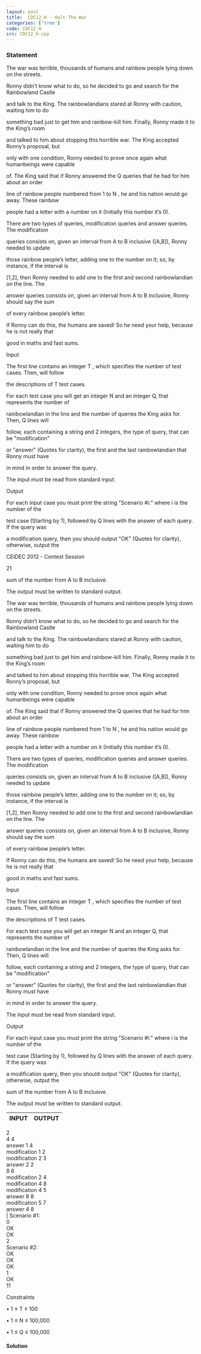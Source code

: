 ```yaml
---
layout: post
title:  CDC12_H - Halt The War
categories: ['tree']
code: CDC12_H
src: CDC12_H.cpp
---
```


### **Statement**

The war was terrible, thousands of humans and rainbow people lying down on the
streets.

Ronny didn’t know what to do, so he decided to go and search for the
Rainbowland Castle

and talk to the King. The rainbowlandians stared at Ronny with caution,
waiting him to do

something bad just to get him and rainbow-kill him. Finally, Ronny made it to
the King’s room

and talked to him about stopping this horrible war. The King accepted Ronny’s
proposal, but

only with one condition, Ronny needed to prove once again what humanbeings
were capable

of. The King said that if Ronny answered the Q queries that he had for him
about an order

line of rainbow people numbered from 1 to N , he and his nation would go away.
These rainbow

people had a letter with a number on it (Initially this number it’s 0).

There are two types of queries, modification queries and answer queries. The
modification

queries consists on, given an interval from A to B inclusive ([A,B]), Ronny
needed to update

those rainbow people’s letter, adding one to the number on it; so, by
instance, if the interval is

[1,2], then Ronny needed to add one to the first and second rainbowlandian on
the line. The

answer queries consists on, given an interval from A to B inclusive, Ronny
should say the sum

of every rainbow people’s letter.

If Ronny can do this, the humans are saved! So he need your help, because he
is not really that

good in maths and fast sums.

Input

The first line contains an integer T , which specifies the number of test
cases. Then, will follow

the descriptions of T test cases.

For each test case you will get an integer N and an integer Q, that represents
the number of

rainbowlandian in the line and the number of queries the King asks for. Then,
Q lines will

follow, each containing a string and 2 integers, the type of query, that can
be "modification"

or "answer" (Quotes for clarity), the first and the last rainbowlandian that
Ronny must have

in mind in order to answer the query.

The input must be read from standard input.

Output

For each input case you must print the string "Scenario #i:" where i is the
number of the

test case (Starting by 1), followed by Q lines with the answer of each query.
If the query was

a modification query, then you should output "OK" (Quotes for clarity),
otherwise, output the

CEIDEC 2012 - Contest Session

21

sum of the number from A to B inclusive.

The output must be written to standard output.

The war was terrible, thousands of humans and rainbow people lying down on the
streets.

Ronny didn’t know what to do, so he decided to go and search for the
Rainbowland Castle

and talk to the King. The rainbowlandians stared at Ronny with caution,
waiting him to do

something bad just to get him and rainbow-kill him. Finally, Ronny made it to
the King’s room

and talked to him about stopping this horrible war. The King accepted Ronny’s
proposal, but

only with one condition, Ronny needed to prove once again what humanbeings
were capable

of. The King said that if Ronny answered the Q queries that he had for him
about an order

line of rainbow people numbered from 1 to N , he and his nation would go away.
These rainbow

people had a letter with a number on it (Initially this number it’s 0).

There are two types of queries, modification queries and answer queries. The
modification

queries consists on, given an interval from A to B inclusive ([A,B]), Ronny
needed to update

those rainbow people’s letter, adding one to the number on it; so, by
instance, if the interval is

[1,2], then Ronny needed to add one to the first and second rainbowlandian on
the line. The

answer queries consists on, given an interval from A to B inclusive, Ronny
should say the sum

of every rainbow people’s letter.

If Ronny can do this, the humans are saved! So he need your help, because he
is not really that

good in maths and fast sums.

Input

The first line contains an integer T , which specifies the number of test
cases. Then, will follow

the descriptions of T test cases.

For each test case you will get an integer N and an integer Q, that represents
the number of

rainbowlandian in the line and the number of queries the King asks for. Then,
Q lines will

follow, each containing a string and 2 integers, the type of query, that can
be "modification"

or "answer" (Quotes for clarity), the first and the last rainbowlandian that
Ronny must have

in mind in order to answer the query.

The input must be read from standard input.

Output

For each input case you must print the string "Scenario #i:" where i is the
number of the

test case (Starting by 1), followed by Q lines with the answer of each query.
If the query was

a modification query, then you should output "OK" (Quotes for clarity),
otherwise, output the

sum of the number from A to B inclusive.

The output must be written to standard output.

INPUT | OUTPUT  
---|---  
2  
4 4  
answer 1 4  
modification 1 2  
modification 2 3  
answer 2 2  
8 6  
modification 2 4  
modification 4 8  
modification 4 5  
answer 8 8  
modification 5 7  
answer 4 8  
| Scenario #1:  
0  
OK  
OK  
2  
Scenario #2:  
OK  
OK  
OK  
1  
OK  
11  
  
  
Constraints

• 1 ≤ T ≤ 100

• 1 ≤ N ≤ 100,000

• 1 ≤ Q ≤ 100,000



#### **Solution**



